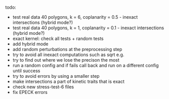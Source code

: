 todo:
- test real data 40 polygons, k = 6, coplanarity = 0.5 - inexact intersections (hybrid mode?)
- test real data 40 polygons, k = 1, coplanarity = 0.1 - inexact intersections (hybrid mode?)
- exact kernel: check all tests + random tests
- add hybrid mode
- add random perturbations at the preprocessing step
- try to avoid all inexact computations such as sqrt e.g.
- try to find out where we lose the precison the most
- run a random config and if fails call back and run on a different config until success
- try to avoid errors by using a smaller step
- make intersections a part of kinetic traits that is exact
- check new stress-test-6 files
- fix EPECK errors
